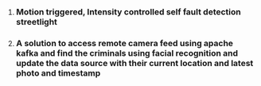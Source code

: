 1. ### Motion triggered, Intensity controlled self fault detection streetlight


2. ### A solution to access remote camera feed using apache kafka and find the criminals using facial recognition and update the data source with their current location and latest photo and timestamp
